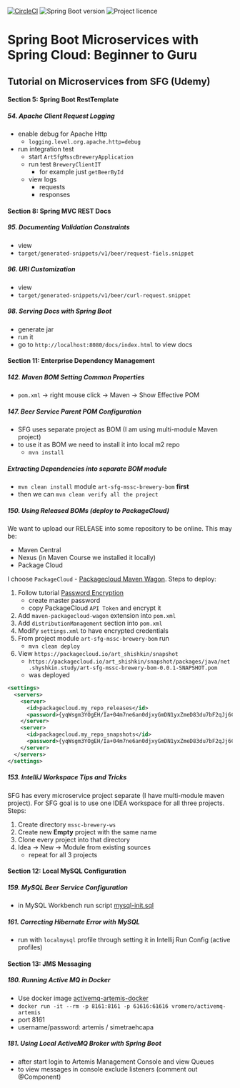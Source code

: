 [![CircleCI](https://circleci.com/gh/artshishkin/art-sfg-mssc-brewery.svg?style=svg)](https://circleci.com/gh/artshishkin/art-sfg-mssc-brewery)
![Spring Boot version][springver]
![Project licence][licence]
 
# Spring Boot Microservices with Spring Cloud: Beginner to Guru

## Tutorial on Microservices from SFG (Udemy)

[springver]: https://img.shields.io/badge/dynamic/xml?label=Spring%20Boot&query=%2F%2A%5Blocal-name%28%29%3D%27project%27%5D%2F%2A%5Blocal-name%28%29%3D%27parent%27%5D%2F%2A%5Blocal-name%28%29%3D%27version%27%5D&url=https%3A%2F%2Fraw.githubusercontent.com%2Fartshishkin%2Fart-sfg-mssc-brewery%2Fmaster%2Fpom.xml&logo=Spring&labelColor=white&color=grey
[licence]: https://img.shields.io/github/license/artshishkin/art-sfg-mssc-brewery.svg

####  Section 5: Spring Boot RestTemplate

#####  54. Apache Client Request Logging

-  enable debug for Apache Http
    -  `logging.level.org.apache.http=debug`
-  run integration test
    -  start `ArtSfgMsscBreweryApplication`
    -  run test `BreweryClientIT`
        -  for example just `getBeerById`
    -  view logs
        -  requests
        -  responses    

####  Section 8: Spring MVC REST Docs

#####  95. Documenting Validation Constraints

-  view
-  `target/generated-snippets/v1/beer/request-fiels.snippet`

#####  96. URI Customization

-  view
-  `target/generated-snippets/v1/beer/curl-request.snippet`

#####  98. Serving Docs with Spring Boot

-  generate jar
-  run it
-  go to `http://localhost:8080/docs/index.html` to view docs

####  Section 11: Enterprise Dependency Management

#####  142. Maven BOM Setting Common Properties

-  `pom.xml` -> right mouse click -> Maven -> Show Effective POM

#####  147. Beer Service Parent POM Configuration

-  SFG uses separate project as BOM (I am using multi-module Maven project)
-  to use it as BOM we need to install it into local m2 repo
    -  `mvn install`
    
#####  Extracting Dependencies into separate BOM module

-  `mvn clean install` module `art-sfg-mssc-brewery-bom` **first**
-  then we can `mvn clean verify all the project`

#####  150. Using Released BOMs (deploy to PackageCloud)

We want to upload our RELEASE into some repository to be online. This may be:
-  Maven Central
-  Nexus (in Maven Course we installed it locally)
-  Package Cloud

I choose `PackageCloud` - [Packagecloud Maven Wagon](https://github.com/computology/maven-packagecloud-wagon). Steps to deploy:
1.  Follow tutorial [Password Encryption](https://maven.apache.org/guides/mini/guide-encryption.html)
    -  create master password
    -  copy PackageCloud `API Token` and encrypt it
2.  Add `maven-packagecloud-wagon` extension into `pom.xml`
3.  Add `distributionManagement` section into `pom.xml`
4.  Modify `settings.xml` to have encrypted credentials
5.  From project module `art-sfg-mssc-brewery-bom` run
    -  `mvn clean deploy`
6.  View `https://packagecloud.io/art_shishkin/snapshot`
    -  `https://packagecloud.io/art_shishkin/snapshot/packages/java/net.shyshkin.study/art-sfg-mssc-brewery-bom-0.0.1-SNAPSHOT.pom`
    -  was deployed            

```xml
<settings>
  <servers>
    <server>
      <id>packagecloud.my_repo_releases</id>
      <password>{yqWsgm3YOgEH/Ia+04m7ne6an0djxyGmDN1yxZmeD83du7bF2qJj6CUrtG1lTE4zEfbr9jgrXs4AFpVoC92ijL2rMhtUrhfRZvQmeqmA/S0=}</password>
    </server>
    <server>
      <id>packagecloud.my_repo_snapshots</id>
      <password>{yqWsgm3YOgEH/Ia+04m7ne6an0djxyGmDN1yxZmeD83du7bF2qJj6CUrtG1lTE4zEfbr9jgrXs4AFpVoC92ijL2rMhtUrhfRZvQmeqmA/S0=}</password>
    </server>
  </servers>
</settings>
```

#####  153. IntelliJ Workspace Tips and Tricks

SFG has every microservice project separate (I have multi-module maven project).
For SFG goal is to use one IDEA workspace for all three projects.
Steps:
1.  Create directory `mssc-brewery-ws`
2.  Create new **Empty** project  with the same name
3.  Clone every project into that directory
4.  Idea -> New -> Module from existing sources
    -  repeat for all 3 projects
    
####  Section 12: Local MySQL Configuration

#####  159. MySQL Beer Service Configuration

-  in MySQL Workbench run script [mysql-init.sql](https://github.com/artshishkin/art-sfg-mssc-brewery/blob/master/beer-service/src/main/scripts/mysql-init.sql)    

#####  161. Correcting Hibernate Error with MySQL

-  run with `localmysql` profile through setting it in Intellij Run Config (active profiles)

####  Section 13: JMS Messaging

#####  180. Running Active MQ in Docker

-  Use docker image [activemq-artemis-docker](https://github.com/vromero/activemq-artemis-docker)
-  `docker run -it --rm -p 8161:8161 -p 61616:61616 vromero/activemq-artemis`
-  port 8161
-  username/password: artemis / simetraehcapa

#####  181. Using Local ActiveMQ Broker with Spring Boot

-  after start login to Artemis Management Console and view Queues
-  to view messages in console exclude listeners (comment out @Component)